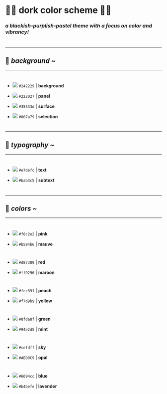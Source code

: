# :saxophone::bug: **dork color scheme** :saxophone::bug:

 ### *a blackish-purplish-pastel theme with a focus on color and vibrancy!*
#

#
---
## :octopus: _background_ ~
---
#

* ![](https://dummyimage.com/20/242229/000000?text=+) `#242229` | **background**

* ![](https://dummyimage.com/20/222027/000000?text=+) `#222027` | **panel**

* ![](https://dummyimage.com/20/35333d/000000?text=+) `#35333d` | **surface**

* ![](https://dummyimage.com/20/807a79/000000?text=+) `#807a79` | **selection**

# 
---
## :bread: _typography_ ~
---
#

* ![](https://dummyimage.com/20/E7DEFC/000000?text=+) `#e7defc` | **text**

* ![](https://dummyimage.com/20/bab3c5/000000?text=+) `#bab3c5` | **subtext**

#
---
## :cherry_blossom: _colors_ ~
---
#

* ![](https://dummyimage.com/20/f8c2e2/000000?text=+) `#f8c2e2` | **pink**

* ![](https://dummyimage.com/20/B594B6/000000?text=+) `#b594b6` | **mauve**

#

* ![](https://dummyimage.com/20/d87389/000000?text=+) `#d87389` | **red**

* ![](https://dummyimage.com/20/ff9296/000000?text=+) `#ff9296` | **maroon**
#

* ![](https://dummyimage.com/20/fcc891/000000?text=+) `#fcc891` | **peach**

* ![](https://dummyimage.com/20/f7d9b9/000000?text=+) `#f7d9b9` | **yellow**

#

* ![](https://dummyimage.com/20/8fda8f/000000?text=+) `#8fda8f` | **green**

* ![](https://dummyimage.com/20/94e2d5/000000?text=+) `#94e2d5` | **mint**
<!-- catpuccin color -->

#

* ![](https://dummyimage.com/20/CEFDFF/000000?text=+) `#cefdff` | **sky**

* ![](https://dummyimage.com/20/AED0C9/000000?text=+) `#AED0C9` | **opal**

#

* ![](https://dummyimage.com/20/6694CC/000000?text=+) `#6694cc` | **blue**

* ![](https://dummyimage.com/20/b4befe/000000?text=+) `#b4befe` | **lavender**
<!-- catpuccin color -->
